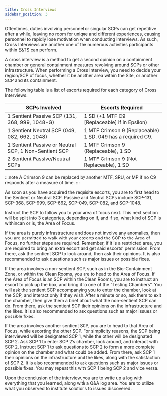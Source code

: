 ```yaml
---
title: Cross Interviews
sidebar_position: 3
---
```


Oftentimes, duties involving personnel or singular SCPs can get repetitive after a while, leaving no room for unique and different experiences, causing personnel to rapidly lose motivation when conducting interviews. As such, Cross Interviews are another one of the numerous activities participants within E&TS can perform.

A cross interview is a method to get a second opinion on a containment chamber or general containment measures revolving around SCPs or other infrastructure. When performing a Cross Interview, you need to decide your region/SCP of focus, whether it be another area within the Site, or another SCP and its containment. 

The following table is a list of escorts required for each category of Cross Interviews.

| SCPs Involved | Escorts Required |
| ----------- | ---------- |
| 1 Sentient Passive SCP (131, 368, 999, 1048-G) | 1 SD (+1 MTF C9 [Replaceable] if in Epsilon) |
| 1 Sentient Neutral SCP (049, 082, 662, 1048)| 1 MTF Crimson 9 (Replaceable) 1 SD. 049 has a required C9. |
| 1 Sentient Passive or Neutral SCP, 1 Non-Sentient SCP | 1 MTF Crimson 9 (Replaceable), 1 SD |
| 2 Sentient Passive/Neutral SCPs | 1 MTF Crimson 9 (Not Replaceable), 1 SD |

:::note
A Crimson 9 can be replaced by another MTF, SRU, or MP if no C9 responds after a measure of time.
:::

As soon as you have acquired the requisite escorts, you are to first head to the Sentient or Neutral SCP. Passive and Neutral SCPs include SCP-131, SCP-368, SCP-999, SCP-662, SCP-049, SCP-082, and SCP-1048. 

Instruct the SCP to follow you to your area of focus next. This next section will be split into 3 categories, depending on if, and if so, what kind of SCP is withincan or is, the Area of Focus.
	
If the area is purely infrastructure and does not involve any anomalies, then you are permitted to walk with your escorts and the SCP to the Area of Focus, no further steps are required. Remember, if it is a restricted area, you are required to bring an extra escort and get said escorts’ permission. From there, ask the sentient SCP to look around, then ask their opinions. It is also recommended to ask questions such as major issues or possible fixes.

If the area involves a non-sentient SCP, such as in the Bio-Containment Zone, or within the Clean Rooms, you are to head to the Area of Focus. If the Area of Focus is an SCP within the Clean Rooms, you are to instruct an escort to pick up the box, and bring it to one of the “Testing Chambers”. You will ask the sentient SCP accompanying you to enter the chamber, look at the SCP, and interact only if they wish. After a minute or so, ask them to exit the chamber, then give them a brief about what the non-sentient SCP can do. From there, ask the sentient SCP their opinions on the infrastructure and the likes. It is also recommended to ask questions such as major issues or possible fixes.

If the area involves another sentient SCP, you are to head to that Area of Focus, while escorting the other SCP. For simplicity reasons, the SCP being interviewed will be designated SCP 1, while the other will be designated SCP 2. Ask SCP 1 to enter SCP 2’s chamber, look around, and interact with SCP 2. Instruct SCP 1 to ask questions to SCP 2 to form a more complete opinion on the chamber and what could be added. From there, ask SCP 1 their opinions on the infrastructure and the likes, along with the satisfaction of SCP 2. It is also recommended to ask questions such as major issues or possible fixes. You may repeat this with SCP 1 being SCP 2 and vice versa.

Upon the conclusion of the interview, you are to write up a log with everything that you learned, along with a Q&A log area. You are to utilize what you observed to institute solutions to issues discovered.